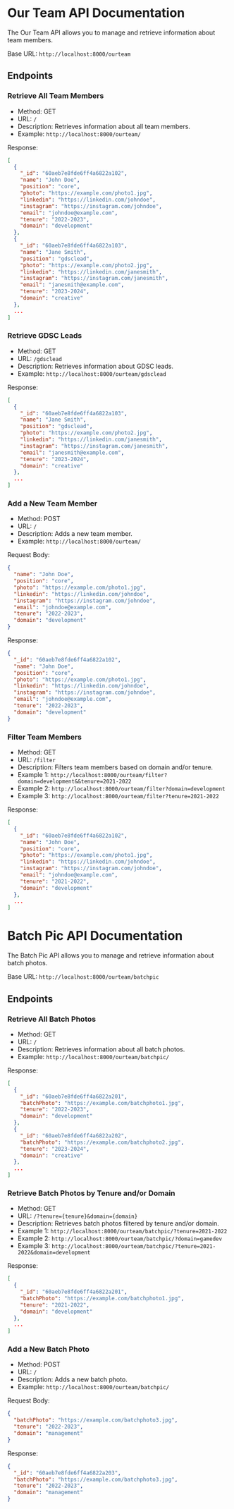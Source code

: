 # Our Team API Documentation

The Our Team API allows you to manage and retrieve information about team members.

Base URL: `http://localhost:8000/ourteam`

## Endpoints

### Retrieve All Team Members

- Method: GET
- URL: `/`
- Description: Retrieves information about all team members.
- Example: `http://localhost:8000/ourteam/`

Response:
```json
[
  {
    "_id": "60aeb7e8fde6ff4a6822a102",
    "name": "John Doe",
    "position": "core",
    "photo": "https://example.com/photo1.jpg",
    "linkedin": "https://linkedin.com/johndoe",
    "instagram": "https://instagram.com/johndoe",
    "email": "johndoe@example.com",
    "tenure": "2022-2023",
    "domain": "development"
  },
  {
    "_id": "60aeb7e8fde6ff4a6822a103",
    "name": "Jane Smith",
    "position": "gdsclead",
    "photo": "https://example.com/photo2.jpg",
    "linkedin": "https://linkedin.com/janesmith",
    "instagram": "https://instagram.com/janesmith",
    "email": "janesmith@example.com",
    "tenure": "2023-2024",
    "domain": "creative"
  },
  ...
]
```

### Retrieve GDSC Leads

- Method: GET
- URL: `/gdsclead`
- Description: Retrieves information about GDSC leads.
- Example: `http://localhost:8000/ourteam/gdsclead`

Response:
```json
[
  {
    "_id": "60aeb7e8fde6ff4a6822a103",
    "name": "Jane Smith",
    "position": "gdsclead",
    "photo": "https://example.com/photo2.jpg",
    "linkedin": "https://linkedin.com/janesmith",
    "instagram": "https://instagram.com/janesmith",
    "email": "janesmith@example.com",
    "tenure": "2023-2024",
    "domain": "creative"
  },
  ...
]
```

### Add a New Team Member

- Method: POST
- URL: `/`
- Description: Adds a new team member.
- Example: `http://localhost:8000/ourteam/`

Request Body:
```json
{
  "name": "John Doe",
  "position": "core",
  "photo": "https://example.com/photo1.jpg",
  "linkedin": "https://linkedin.com/johndoe",
  "instagram": "https://instagram.com/johndoe",
  "email": "johndoe@example.com",
  "tenure": "2022-2023",
  "domain": "development"
}
```

Response:
```json
{
  "_id": "60aeb7e8fde6ff4a6822a102",
  "name": "John Doe",
  "position": "core",
  "photo": "https://example.com/photo1.jpg",
  "linkedin": "https://linkedin.com/johndoe",
  "instagram": "https://instagram.com/johndoe",
  "email": "johndoe@example.com",
  "tenure": "2022-2023",
  "domain": "development"
}
```

### Filter Team Members



- Method: GET
- URL: `/filter`
- Description: Filters team members based on domain and/or tenure.
- Example 1: `http://localhost:8000/ourteam/filter?domain=development&&tenure=2021-2022`
- Example 2: `http://localhost:8000/ourteam/filter?domain=development`
- Example 3: `http://localhost:8000/ourteam/filter?tenure=2021-2022`

Response:
```json
[
  {
    "_id": "60aeb7e8fde6ff4a6822a102",
    "name": "John Doe",
    "position": "core",
    "photo": "https://example.com/photo1.jpg",
    "linkedin": "https://linkedin.com/johndoe",
    "instagram": "https://instagram.com/johndoe",
    "email": "johndoe@example.com",
    "tenure": "2021-2022",
    "domain": "development"
  },
  ...
]
```


# Batch Pic API Documentation

The Batch Pic API allows you to manage and retrieve information about batch photos.

Base URL: `http://localhost:8000/ourteam/batchpic`

## Endpoints

### Retrieve All Batch Photos

- Method: GET
- URL: `/`
- Description: Retrieves information about all batch photos.
- Example: `http://localhost:8000/ourteam/batchpic/`

Response:
```json
[
  {
    "_id": "60aeb7e8fde6ff4a6822a201",
    "batchPhoto": "https://example.com/batchphoto1.jpg",
    "tenure": "2022-2023",
    "domain": "development"
  },
  {
    "_id": "60aeb7e8fde6ff4a6822a202",
    "batchPhoto": "https://example.com/batchphoto2.jpg",
    "tenure": "2023-2024",
    "domain": "creative"
  },
  ...
]
```

### Retrieve Batch Photos by Tenure and/or Domain

- Method: GET
- URL: `/?tenure={tenure}&domain={domain}`
- Description: Retrieves batch photos filtered by tenure and/or domain.
- Example 1: `http://localhost:8000/ourteam/batchpic/?tenure=2021-2022`
- Example 2: `http://localhost:8000/ourteam/batchpic/?domain=gamedev`
- Example 3: `http://localhost:8000/ourteam/batchpic/?tenure=2021-2022&domain=development`

Response:
```json
[
  {
    "_id": "60aeb7e8fde6ff4a6822a201",
    "batchPhoto": "https://example.com/batchphoto1.jpg",
    "tenure": "2021-2022",
    "domain": "development"
  },
  ...
]
```

### Add a New Batch Photo

- Method: POST
- URL: `/`
- Description: Adds a new batch photo.
- Example: `http://localhost:8000/ourteam/batchpic/`

Request Body:
```json
{
  "batchPhoto": "https://example.com/batchphoto3.jpg",
  "tenure": "2022-2023",
  "domain": "management"
}
```

Response:
```json
{
  "_id": "60aeb7e8fde6ff4a6822a203",
  "batchPhoto": "https://example.com/batchphoto3.jpg",
  "tenure": "2022-2023",
  "domain": "management"
}
```
